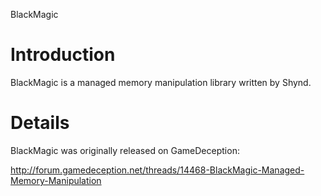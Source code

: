 BlackMagic

# Introduction #

BlackMagic is a managed memory manipulation library written by Shynd.


# Details #

BlackMagic was originally released on GameDeception:

http://forum.gamedeception.net/threads/14468-BlackMagic-Managed-Memory-Manipulation